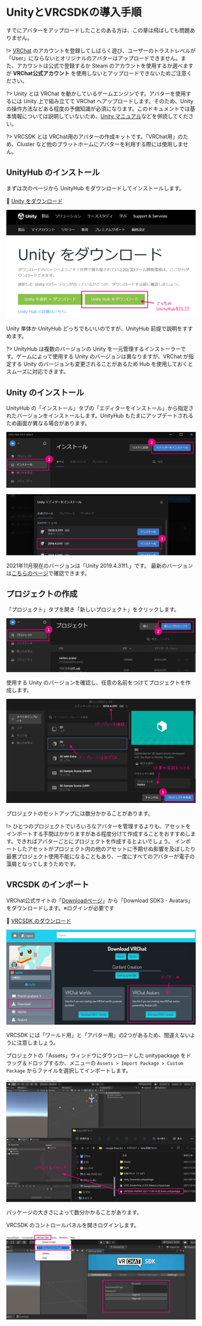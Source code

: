 # UnityとVRCSDKの導入手順

すでにアバターをアップロードしたことのある方は、この章は飛ばしても問題ありません。

!> [VRChat](https://hello.vrchat.com/) のアカウントを登録してしばらく遊び、ユーザーのトラストレベルが「User」にならないとオリジナルのアバターはアップロードできません。また、アカウントは公式で登録するか Steam のアカウントを使用するか選べますが **VRChat公式アカウント** を使用しないとアップロードできないためご注意ください。

?> Unity とは VRChat を動かしているゲームエンジンです。アバターを使用するには Unity 上で組み立てて VRChat へアップロードします。そのため、Unity の操作方法などある程度の予備知識が必須になります。このドキュメントでは基本情報については説明していないため、[Unity マニュアル](https://docs.unity3d.com/ja/2019.4/Manual/UnityManual.html)などを併読してください。

?> VRCSDK とは VRChat用のアバターの作成キットです。「VRChat用」のため、Cluster など他のプラットホームにアバターを利用する際には使用しません。

## UnityHub のインストール

まずは次のページから UnityHub をダウンロードしてインストールします。

🍒 [Unity をダウンロード](https://unity3d.com/jp/get-unity/download)

![](images/vrcsdk/unityhub_download.png ':class=ss')

Unity 単体か UnityHub どっちでもいいのですが、UnityHub 前提で説明をすすめます。

?> UnityHub は複数のバージョンの Unity を一元管理するインストーラーです。ゲームによって使用する Unity のバージョンは異なりますが、VRChat が指定する Unity のバージョンも変更されることがあるため Hub を使用しておくとスムーズに対応できます。

## Unity のインストール

UnityHub の「インストール」タブの「エディターをインストール」から指定されたバージョンをインストールします。UnityHub もたまにアップデートされるため画面が異なる場合があります。

![](images/vrcsdk/unity01.png ':class=ss')

![](images/vrcsdk/unity02.png ':class=ss')


2021年11月現在のバージョンは「Unity 2019.4.31f1.」です。
最新のバージョンは[こちらのページ](https://docs.vrchat.com/docs/current-unity-version)で確認できます。

## プロジェクトの作成

「プロジェクト」タブを開き「新しいプロジェクト」をクリックします。

![](images/vrcsdk/unity03.png ':class=ss')

使用する Unity のバージョンを確認し、任意の名前をつけてプロジェクトを作成します。

![](images/vrcsdk/unity04.png ':class=ss')

プロジェクトのセットアップには数分かかることがあります。

!> ひとつのプロジェクトでいろいろなアバターを管理するよりも、アセットをインポートする手間はかかりますがある程度分けて作成することをおすすめします。できればアバターごとにプロジェクトを作成するとよいでしょう。
インポートしたアセットがプロジェクト内の他のアセットに予期せぬ影響を及ぼしたり最悪プロジェクト使用不能になることもあり、一度にすべてのアバターが電子の藻屑となってしまうためです。

## VRCSDK のインポート <!-- {docsify-ignore-all} -->

VRChat公式サイトの「[Downloadページ](https://vrchat.com/home/download)」から「Download SDK3 - Avatars」をダウンロードします。※ログインが必要です

🍒 [VRCSDK のダウンロード](https://vrchat.com/home/download)

![](images/vrcsdk/vrchat_download.png ':class=ss')

VRCSDK には「ワールド用」と「アバター用」の2つがあるため、間違えないように注意しましょう。

プロジェクトの「Assets」ウィンドウにダウンロードした unitypackage をドラッグ＆ドロップするか、メニューの `Assets > Import Package > Custom Package` からファイルを選択してインポートします。

![](images/vrcsdk/unity05.png ':class=ss')

パッケージの大きさによって数分かかることがあります。

VRCSDK のコントロールパネルを開きログインします。

![](images/vrcsdk/unity06.png ':class=ss')
